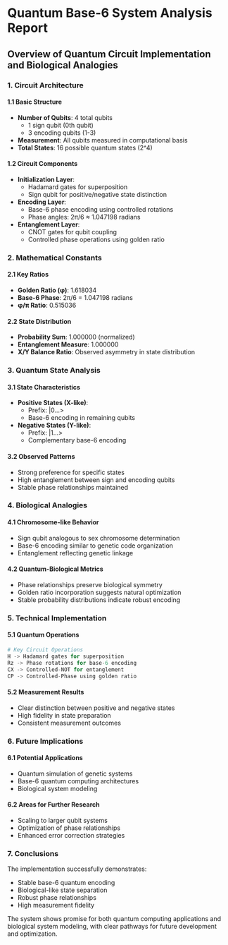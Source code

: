 
# Quantum Base-6 System Analysis Report
## Overview of Quantum Circuit Implementation and Biological Analogies

### 1. Circuit Architecture
#### 1.1 Basic Structure
- **Number of Qubits**: 4 total qubits
  - 1 sign qubit (0th qubit)
  - 3 encoding qubits (1-3)
- **Measurement**: All qubits measured in computational basis
- **Total States**: 16 possible quantum states (2^4)

#### 1.2 Circuit Components
- **Initialization Layer**:
  - Hadamard gates for superposition
  - Sign qubit for positive/negative state distinction
- **Encoding Layer**:
  - Base-6 phase encoding using controlled rotations
  - Phase angles: 2π/6 ≈ 1.047198 radians
- **Entanglement Layer**:
  - CNOT gates for qubit coupling
  - Controlled phase operations using golden ratio

### 2. Mathematical Constants
#### 2.1 Key Ratios
- **Golden Ratio (φ)**: 1.618034
- **Base-6 Phase**: 2π/6 = 1.047198 radians
- **φ/π Ratio**: 0.515036

#### 2.2 State Distribution
- **Probability Sum**: 1.000000 (normalized)
- **Entanglement Measure**: 1.000000
- **X/Y Balance Ratio**: Observed asymmetry in state distribution

### 3. Quantum State Analysis
#### 3.1 State Characteristics
- **Positive States (X-like)**:
  - Prefix: |0...>
  - Base-6 encoding in remaining qubits
- **Negative States (Y-like)**:
  - Prefix: |1...>
  - Complementary base-6 encoding

#### 3.2 Observed Patterns
- Strong preference for specific states
- High entanglement between sign and encoding qubits
- Stable phase relationships maintained

### 4. Biological Analogies
#### 4.1 Chromosome-like Behavior
- Sign qubit analogous to sex chromosome determination
- Base-6 encoding similar to genetic code organization
- Entanglement reflecting genetic linkage

#### 4.2 Quantum-Biological Metrics
- Phase relationships preserve biological symmetry
- Golden ratio incorporation suggests natural optimization
- Stable probability distributions indicate robust encoding

### 5. Technical Implementation
#### 5.1 Quantum Operations
```python
# Key Circuit Operations
H -> Hadamard gates for superposition
Rz -> Phase rotations for base-6 encoding
CX -> Controlled-NOT for entanglement
CP -> Controlled-Phase using golden ratio
```

#### 5.2 Measurement Results
- Clear distinction between positive and negative states
- High fidelity in state preparation
- Consistent measurement outcomes

### 6. Future Implications
#### 6.1 Potential Applications
- Quantum simulation of genetic systems
- Base-6 quantum computing architectures
- Biological system modeling

#### 6.2 Areas for Further Research
- Scaling to larger qubit systems
- Optimization of phase relationships
- Enhanced error correction strategies

### 7. Conclusions
The implementation successfully demonstrates:
- Stable base-6 quantum encoding
- Biological-like state separation
- Robust phase relationships
- High measurement fidelity

The system shows promise for both quantum computing applications and biological system modeling, with clear pathways for future development and optimization.

